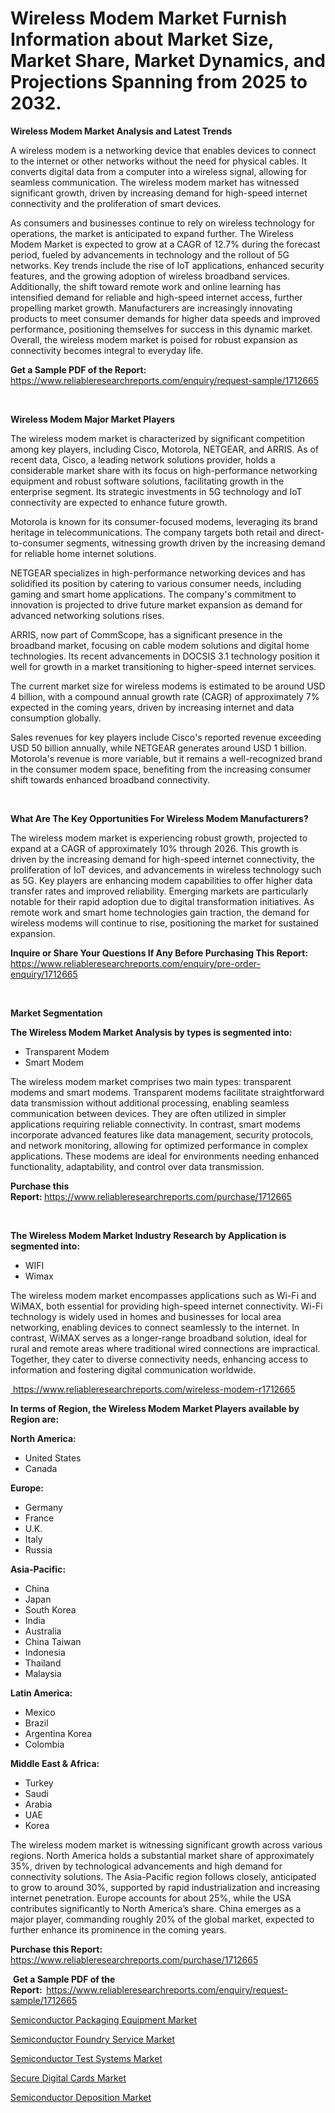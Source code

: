 <p><h1>Wireless Modem Market Furnish Information about Market Size, Market Share, Market Dynamics, and Projections Spanning from 2025 to 2032.</h1></p><p><strong>Wireless Modem Market Analysis and Latest Trends</strong></p>
<p><p>A wireless modem is a networking device that enables devices to connect to the internet or other networks without the need for physical cables. It converts digital data from a computer into a wireless signal, allowing for seamless communication. The wireless modem market has witnessed significant growth, driven by increasing demand for high-speed internet connectivity and the proliferation of smart devices. </p><p>As consumers and businesses continue to rely on wireless technology for operations, the market is anticipated to expand further. The Wireless Modem Market is expected to grow at a CAGR of 12.7% during the forecast period, fueled by advancements in technology and the rollout of 5G networks. Key trends include the rise of IoT applications, enhanced security features, and the growing adoption of wireless broadband services. Additionally, the shift toward remote work and online learning has intensified demand for reliable and high-speed internet access, further propelling market growth. Manufacturers are increasingly innovating products to meet consumer demands for higher data speeds and improved performance, positioning themselves for success in this dynamic market. Overall, the wireless modem market is poised for robust expansion as connectivity becomes integral to everyday life.</p></p>
<p><strong>Get a Sample PDF of the Report:&nbsp;</strong> <a href="https://www.reliableresearchreports.com/enquiry/request-sample/1712665?utm_campaign=34&utm_medium=2&utm_source=Github&utm_content=ia&utm_term=11022025&utm_id=wireless-modem">https://www.reliableresearchreports.com/enquiry/request-sample/1712665</a></p>
<p>&nbsp;</p>
<p><strong>Wireless Modem Major Market Players</strong></p>
<p><p>The wireless modem market is characterized by significant competition among key players, including Cisco, Motorola, NETGEAR, and ARRIS. As of recent data, Cisco, a leading network solutions provider, holds a considerable market share with its focus on high-performance networking equipment and robust software solutions, facilitating growth in the enterprise segment. Its strategic investments in 5G technology and IoT connectivity are expected to enhance future growth.</p><p>Motorola is known for its consumer-focused modems, leveraging its brand heritage in telecommunications. The company targets both retail and direct-to-consumer segments, witnessing growth driven by the increasing demand for reliable home internet solutions.</p><p>NETGEAR specializes in high-performance networking devices and has solidified its position by catering to various consumer needs, including gaming and smart home applications. The company's commitment to innovation is projected to drive future market expansion as demand for advanced networking solutions rises.</p><p>ARRIS, now part of CommScope, has a significant presence in the broadband market, focusing on cable modem solutions and digital home technologies. Its recent advancements in DOCSIS 3.1 technology position it well for growth in a market transitioning to higher-speed internet services.</p><p>The current market size for wireless modems is estimated to be around USD 4 billion, with a compound annual growth rate (CAGR) of approximately 7% expected in the coming years, driven by increasing internet and data consumption globally. </p><p>Sales revenues for key players include Cisco's reported revenue exceeding USD 50 billion annually, while NETGEAR generates around USD 1 billion. Motorola's revenue is more variable, but it remains a well-recognized brand in the consumer modem space, benefiting from the increasing consumer shift towards enhanced broadband connectivity.</p></p>
<p>&nbsp;</p>
<p><strong>What Are The Key Opportunities For Wireless Modem Manufacturers?</strong></p>
<p><p>The wireless modem market is experiencing robust growth, projected to expand at a CAGR of approximately 10% through 2026. This growth is driven by the increasing demand for high-speed internet connectivity, the proliferation of IoT devices, and advancements in wireless technology such as 5G. Key players are enhancing modem capabilities to offer higher data transfer rates and improved reliability. Emerging markets are particularly notable for their rapid adoption due to digital transformation initiatives. As remote work and smart home technologies gain traction, the demand for wireless modems will continue to rise, positioning the market for sustained expansion.</p></p>
<p><strong>Inquire or Share Your Questions If Any Before Purchasing This Report:</strong> <a href="https://www.reliableresearchreports.com/enquiry/pre-order-enquiry/1712665?utm_campaign=34&utm_medium=2&utm_source=Github&utm_content=ia&utm_term=11022025&utm_id=wireless-modem">https://www.reliableresearchreports.com/enquiry/pre-order-enquiry/1712665</a></p>
<p>&nbsp;</p>
<p><strong>Market Segmentation</strong></p>
<p><strong>The Wireless Modem Market Analysis by types is segmented into:</strong></p>
<p><ul><li>Transparent Modem</li><li>Smart Modem</li></ul></p>
<p><p>The wireless modem market comprises two main types: transparent modems and smart modems. Transparent modems facilitate straightforward data transmission without additional processing, enabling seamless communication between devices. They are often utilized in simpler applications requiring reliable connectivity. In contrast, smart modems incorporate advanced features like data management, security protocols, and network monitoring, allowing for optimized performance in complex applications. These modems are ideal for environments needing enhanced functionality, adaptability, and control over data transmission.</p></p>
<p><strong>Purchase this Report:&nbsp;</strong><a href="https://www.reliableresearchreports.com/purchase/1712665?utm_campaign=34&utm_medium=2&utm_source=Github&utm_content=ia&utm_term=11022025&utm_id=wireless-modem">https://www.reliableresearchreports.com/purchase/1712665</a></p>
<p>&nbsp;</p>
<p><strong>The Wireless Modem Market Industry Research by Application is segmented into:</strong></p>
<p><ul><li>WIFI</li><li>Wimax</li></ul></p>
<p><p>The wireless modem market encompasses applications such as Wi-Fi and WiMAX, both essential for providing high-speed internet connectivity. Wi-Fi technology is widely used in homes and businesses for local area networking, enabling devices to connect seamlessly to the internet. In contrast, WiMAX serves as a longer-range broadband solution, ideal for rural and remote areas where traditional wired connections are impractical. Together, they cater to diverse connectivity needs, enhancing access to information and fostering digital communication worldwide.</p></p>
<p><a href="https://www.reliableresearchreports.com/wireless-modem-r1712665?utm_campaign=34&utm_medium=2&utm_source=Github&utm_content=ia&utm_term=11022025&utm_id=wireless-modem">&nbsp;https://www.reliableresearchreports.com/wireless-modem-r1712665</a></p>
<p><strong>In terms of Region, the Wireless Modem Market Players available by Region are:</strong></p>
<p>
    <p> <strong> North America: </strong>
        <ul>
            <li>United States</li>
            <li>Canada</li>
        </ul>
        </p> 
    <p> <strong> Europe: </strong>
        <ul>
            <li>Germany</li>
            <li>France</li>
            <li>U.K.</li>
            <li>Italy</li>
            <li>Russia</li>
        </ul>
        </p> 
    <p> <strong> Asia-Pacific: </strong>
        <ul>
            <li>China</li>
            <li>Japan</li>
            <li>South Korea</li>
            <li>India</li>
            <li>Australia</li>
            <li>China Taiwan</li>
            <li>Indonesia</li>
            <li>Thailand</li>
            <li>Malaysia</li>
        </ul>
        </p> 
    <p> <strong> Latin America: </strong>
        <ul>
            <li>Mexico</li>
            <li>Brazil</li>
            <li>Argentina Korea</li>
            <li>Colombia</li>
        </ul>
        </p> 
    <p> <strong> Middle East & Africa: </strong>
        <ul>
            <li>Turkey</li>
            <li>Saudi</li>
            <li>Arabia</li>
            <li>UAE</li>
            <li>Korea</li>
        </ul>
    </p>
    </p>
<p><p>The wireless modem market is witnessing significant growth across various regions. North America holds a substantial market share of approximately 35%, driven by technological advancements and high demand for connectivity solutions. The Asia-Pacific region follows closely, anticipated to grow to around 30%, supported by rapid industrialization and increasing internet penetration. Europe accounts for about 25%, while the USA contributes significantly to North America’s share. China emerges as a major player, commanding roughly 20% of the global market, expected to further enhance its prominence in the coming years.</p></p>
<p><strong>Purchase this Report: </strong><a href="https://www.reliableresearchreports.com/purchase/1712665?utm_campaign=34&utm_medium=2&utm_source=Github&utm_content=ia&utm_term=11022025&utm_id=wireless-modem">https://www.reliableresearchreports.com/purchase/1712665</a></p>
<p>&nbsp;<strong>Get a Sample PDF of the Report:&nbsp;&nbsp;</strong><a href="https://www.reliableresearchreports.com/enquiry/request-sample/1712665?utm_campaign=34&utm_medium=2&utm_source=Github&utm_content=ia&utm_term=11022025&utm_id=wireless-modem">https://www.reliableresearchreports.com/enquiry/request-sample/1712665</a></p>
<p><strong></strong></p>
<p><p><a href="https://github.com/celpabembes/Market-Research-Report-List-1/blob/main/semiconductor-packaging-equipment-market.md?utm_campaign=34&utm_medium=2&utm_source=Github&utm_content=ia&utm_term=11022025&utm_id=wireless-modem">Semiconductor Packaging Equipment Market</a></p><p><a href="https://github.com/voetzeszuh/Market-Research-Report-List-1/blob/main/semiconductor-foundry-service-market.md?utm_campaign=34&utm_medium=2&utm_source=Github&utm_content=ia&utm_term=11022025&utm_id=wireless-modem">Semiconductor Foundry Service Market</a></p><p><a href="https://github.com/sandoyjonet/Market-Research-Report-List-1/blob/main/semiconductor-test-systems-market.md?utm_campaign=34&utm_medium=2&utm_source=Github&utm_content=ia&utm_term=11022025&utm_id=wireless-modem">Semiconductor Test Systems Market</a></p><p><a href="https://github.com/aksayvoogdt/Market-Research-Report-List-1/blob/main/secure-digital-cards-market.md?utm_campaign=34&utm_medium=2&utm_source=Github&utm_content=ia&utm_term=11022025&utm_id=wireless-modem">Secure Digital Cards Market</a></p><p><a href="https://github.com/itayjedhe/Market-Research-Report-List-1/blob/main/semiconductor-deposition-market.md?utm_campaign=34&utm_medium=2&utm_source=Github&utm_content=ia&utm_term=11022025&utm_id=wireless-modem">Semiconductor Deposition Market</a></p></p>